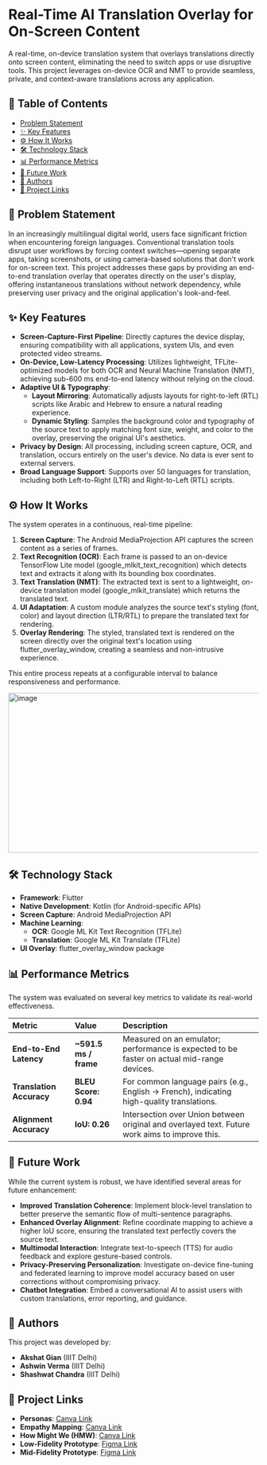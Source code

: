 # **Real-Time AI Translation Overlay for On-Screen Content**

A real-time, on-device translation system that overlays translations directly onto screen content, eliminating the need to switch apps or use disruptive tools. This project leverages on-device OCR and NMT to provide seamless, private, and context-aware translations across any application.

## **📖 Table of Contents**

* [Problem Statement](https://www.google.com/search?q=%23-problem-statement)  
* [✨ Key Features](https://www.google.com/search?q=%23-key-features)  
* [⚙️ How It Works](https://www.google.com/search?q=%23%EF%B8%8F-how-it-works)  
* [🛠️ Technology Stack](https://www.google.com/search?q=%23%EF%B8%8F-technology-stack)  
* [📊 Performance Metrics](https://www.google.com/search?q=%23-performance-metrics)  
* [🚀 Future Work](https://www.google.com/search?q=%23-future-work)  
* [👥 Authors](https://www.google.com/search?q=%23-authors)  
* [🔗 Project Links](https://www.google.com/search?q=%23-project-links)

## **🎯 Problem Statement**

In an increasingly multilingual digital world, users face significant friction when encountering foreign languages. Conventional translation tools disrupt user workflows by forcing context switches—opening separate apps, taking screenshots, or using camera-based solutions that don't work for on-screen text. This project addresses these gaps by providing an end-to-end translation overlay that operates directly on the user's display, offering instantaneous translations without network dependency, while preserving user privacy and the original application's look-and-feel.

## **✨ Key Features**

* **Screen-Capture-First Pipeline**: Directly captures the device display, ensuring compatibility with all applications, system UIs, and even protected video streams.  
* **On-Device, Low-Latency Processing**: Utilizes lightweight, TFLite-optimized models for both OCR and Neural Machine Translation (NMT), achieving sub-600 ms end-to-end latency without relying on the cloud.  
* **Adaptive UI & Typography**:  
  * **Layout Mirroring**: Automatically adjusts layouts for right-to-left (RTL) scripts like Arabic and Hebrew to ensure a natural reading experience.  
  * **Dynamic Styling**: Samples the background color and typography of the source text to apply matching font size, weight, and color to the overlay, preserving the original UI's aesthetics.  
* **Privacy by Design**: All processing, including screen capture, OCR, and translation, occurs entirely on the user's device. No data is ever sent to external servers.  
* **Broad Language Support**: Supports over 50 languages for translation, including both Left-to-Right (LTR) and Right-to-Left (RTL) scripts.

## **⚙️ How It Works**

The system operates in a continuous, real-time pipeline:

1. **Screen Capture**: The Android MediaProjection API captures the screen content as a series of frames.  
2. **Text Recognition (OCR)**: Each frame is passed to an on-device TensorFlow Lite model (google\_mlkit\_text\_recognition) which detects text and extracts it along with its bounding box coordinates.  
3. **Text Translation (NMT)**: The extracted text is sent to a lightweight, on-device translation model (google\_mlkit\_translate) which returns the translated text.  
4. **UI Adaptation**: A custom module analyzes the source text's styling (font, color) and layout direction (LTR/RTL) to prepare the translated text for rendering.  
5. **Overlay Rendering**: The styled, translated text is rendered on the screen directly over the original text's location using flutter\_overlay\_window, creating a seamless and non-intrusive experience.

This entire process repeats at a configurable interval to balance responsiveness and performance.

<img width="1019" height="322" alt="image" src="https://github.com/user-attachments/assets/d08b6c8c-9fc9-4b7c-b894-4a1471194cee" />


## **🛠️ Technology Stack**

* **Framework**: Flutter  
* **Native Development**: Kotlin (for Android-specific APIs)  
* **Screen Capture**: Android MediaProjection API  
* **Machine Learning**:  
  * **OCR**: Google ML Kit Text Recognition (TFLite)  
  * **Translation**: Google ML Kit Translate (TFLite)  
* **UI Overlay**: flutter\_overlay\_window package

## **📊 Performance Metrics**

The system was evaluated on several key metrics to validate its real-world effectiveness.

| Metric | Value | Description |
| :---- | :---- | :---- |
| **End-to-End Latency** | **\~591.5 ms / frame** | Measured on an emulator; performance is expected to be faster on actual mid-range devices. |
| **Translation Accuracy** | **BLEU Score: 0.94** | For common language pairs (e.g., English → French), indicating high-quality translations. |
| **Alignment Accuracy** | **IoU: 0.26** | Intersection over Union between original and overlayed text. Future work aims to improve this. |

## **🚀 Future Work**

While the current system is robust, we have identified several areas for future enhancement:

* **Improved Translation Coherence**: Implement block-level translation to better preserve the semantic flow of multi-sentence paragraphs.  
* **Enhanced Overlay Alignment**: Refine coordinate mapping to achieve a higher IoU score, ensuring the translated text perfectly covers the source text.  
* **Multimodal Interaction**: Integrate text-to-speech (TTS) for audio feedback and explore gesture-based controls.  
* **Privacy-Preserving Personalization**: Investigate on-device fine-tuning and federated learning to improve model accuracy based on user corrections without compromising privacy.  
* **Chatbot Integration**: Embed a conversational AI to assist users with custom translations, error reporting, and guidance.

## **👥 Authors**

This project was developed by:

* **Akshat Gian** (IIIT Delhi)  
* **Ashwin Verma** (IIIT Delhi)  
* **Shashwat Chandra** (IIIT Delhi)

## **🔗 Project Links**

* **Personas**: [Canva Link](https://www.canva.com/)  
* **Empathy Mapping**: [Canva Link](https://www.canva.com/)  
* **How Might We (HMW)**: [Canva Link](https://www.canva.com/)  
* **Low-Fidelity Prototype**: [Figma Link](https://www.figma.com/)  
* **Mid-Fidelity Prototype**: [Figma Link](https://www.figma.com/)

